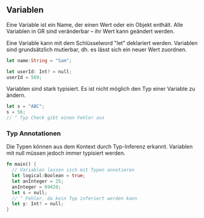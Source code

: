 ## Variablen

Eine Variable ist ein Name, der einen Wert oder ein Objekt enthält. Alle Variablen in GR sind veränderbar – ihr Wert kann geändert werden.

Eine Variable kann mit dem Schlüsselword "let" deklariert werden. Variablen sind grundsätzlich mutierbar, dh. es lässt sich ein neuer Wert zuordnen.
```rust
let name:String = "Sam";

let userId: Int? = null;
userId = 569;
```


Variablen sind stark typisiert. Es ist nicht möglich den Typ einer Variable zu ändern.
```rust
let s = "ABC";
s = 56;
// ^ Typ Check gibt einen Fehler aus
```


### Typ Annotationen
Die Typen können aus dem Kontext durch Typ-Inferenz erkannt. Variablen mit null müssen jedoch immer typisiert werden.
```rust
fn main() {
  // Variablen lassen sich mit Typen annotieren
  let logical:Boolean = true;
  let anInteger = 25;
  anInteger = 69420;
  let s = null;
  // ^ Fehler, da kein Typ inferiert werden kann
  let y: Int? = null;
}
```

